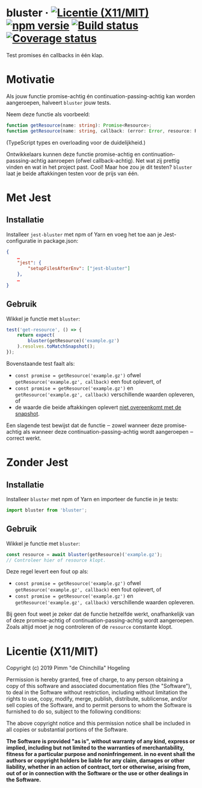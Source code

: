 # bluster &middot; [![Licentie (X11/MIT)](https://badgen.net/github/license/pimm/bluster)](https://github.com/Pimm/bluster/blob/master/copying.txt) [![npm versie](https://badgen.net/npm/v/bluster)](https://www.npmjs.com/package/bluster) [![Build status](https://travis-ci.org/Pimm/bluster.svg?branch=master)](https://travis-ci.org/Pimm/bluster) [![Coverage status](https://coveralls.io/repos/github/Pimm/bluster/badge.svg?branch=master)](https://coveralls.io/github/Pimm/bluster?branch=master)

Test promises én callbacks in één klap.

# Motivatie

Als jouw functie promise-achtig én continuation-passing-achtig kan worden aangeroepen, halveert `bluster` jouw tests.

Neem deze functie als voorbeeld:
```typescript
function getResource(name: string): Promise<Resource>;
function getResource(name: string, callback: (error: Error, resource: Resource) => void): void;
```
(TypeScript types en overloading voor de duidelijkheid.)

Ontwikkelaars kunnen deze functie promise-achtig en continuation-passsing-achtig aanroepen (ofwel callback-achtig). Net wat zij prettig vinden en wat in het project past. Cool! Maar hoe zou je dit testen? `bluster` laat je beide aftakkingen testen voor de prijs van één.

# Met Jest

## Installatie

Installeer `jest-bluster` met npm of Yarn en voeg het toe aan je Jest-configuratie in package.json:
```json
{
	…
	"jest": {
		"setupFilesAfterEnv": ["jest-bluster"]
	},
	…
}
```

## Gebruik

Wikkel je functie met `bluster`:
``` javascript
test('get-resource', () => {
	return expect(
		bluster(getResource)('example.gz')
	).resolves.toMatchSnapshot();
});
```

Bovenstaande test faalt als:
 * `const promise = getResource('example.gz')` ofwel `getResource('example.gz', callback)` een fout oplevert, of
 * `const promise = getResource('example.gz')` en `getResource('example.gz', callback)` verschillende waarden opleveren, of
 * de waarde die beide aftakkingen oplevert [niet overeenkomt met de snapshot][jest-snapshots].

Een slagende test bewijst dat de functie ‒ zowel wanneer deze promise-achtig als wanneer deze continuation-passing-achtig wordt aangeroepen ‒ correct werkt.

# Zonder Jest

## Installatie

Installeer `bluster` met npm of Yarn en importeer de functie in je tests:
```javascript
import bluster from 'bluster';
```

## Gebruik

Wikkel je functie met `bluster`:
```javascript
const resource = await bluster(getResource)('example.gz');
// Controleer hier of resource klopt.
```

Deze regel levert een fout op als:
 * `const promise = getResource('example.gz')` ofwel `getResource('example.gz', callback)` een fout oplevert, of
 * `const promise = getResource('example.gz')` en `getResource('example.gz', callback)` verschillende waarden opleveren.

Bij geen fout weet je zeker dat de functie hetzelfde werkt, onafhankelijk van of deze promise-achtig of continuation-passing-achtig wordt aangeroepen. Zoals altijd moet je nog controleren of de `resource` constante klopt.

# Licentie (X11/MIT)
Copyright (c) 2019 Pimm "de Chinchilla" Hogeling

Permission is hereby granted, free of charge, to any person obtaining a copy of this software and associated documentation files (the "Software"), to deal in the Software without restriction, including without limitation the rights to use, copy, modify, merge, publish, distribute, sublicense, and/or sell copies of the Software, and to permit persons to whom the Software is furnished to do so, subject to the following conditions:

The above copyright notice and this permission notice shall be included in all copies or substantial portions of the Software.

**The Software is provided "as is", without warranty of any kind, express or implied, including but not limited to the warranties of merchantability, fitness for a particular purpose and noninfringement. in no event shall the authors or copyright holders be liable for any claim, damages or other liability, whether in an action of contract, tort or otherwise, arising from, out of or in connection with the Software or the use or other dealings in the Software.**


[jest-snapshots]: https://jestjs.io/docs/snapshot-testing